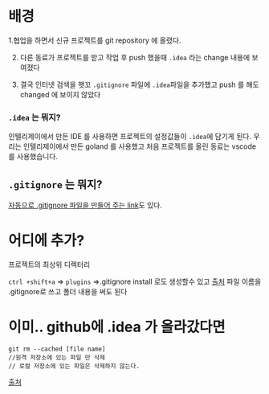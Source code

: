 # 배경

1.협업을 하면서
신규 프로젝트를 git repository 에 올렸다.

2. 다른 동료가 프로젝트를 받고 작업 후 push 했을때
`.idea` 라는 change 내용에 보여졌다
   
3. 결국 인터넷 검색을 햇꼬 `.gitignore` 파일에 `.idea`파일을 추가했고 push 를 해도 changed 에 보이지 않았다

### `.idea` 는 뭐지?

인텔리제이에서 만든 IDE 를 사용하면 프로젝트의 설정값들이 `.idea`에 담기게 된다.
우리는 인텔리제이에서 만든 goland 를 사용했고
처음 프로젝트를 올린 동료는 vscode 를 사용했습니다.

## `.gitignore` 는 뭐지?


[자동으로 .gitignore 파일을 만들어 주는 link](
https://www.toptal.com/developers/gitignore
)도 있다.

# 어디에 추가?
프로젝트의 최상위 디렉터리

`ctrl +shift+a` => `plugins` =>.gitignore install
로도 생성할수 있고 [출처](https://elevatingcodingclub.tistory.com/72)
파일 이름을 .gitignore로 쓰고 폴더 내용을 써도 된다

# 이미.. github에 .idea 가 올라갔다면
```
git rm --cached [file name]
//원격 저장소에 있는 파일 만 삭제
// 로컬 저장소에 있는 파일은 삭제하지 않는다.
```
[출처](https://dodam10.tistory.com/44)